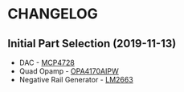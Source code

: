 # CHANGELOG

## Initial Part Selection (2019-11-13)
- DAC - 
[MCP4728](https://au.element14.com/microchip/mcp4728-e-un/ic-dac-12bit-quad-10msop/dp/1800217)
- Quad Opamp - 
[OPA4170AIPW](https://au.element14.com/texas-instruments/opa4170aipw/op-amp-quad-rro-1mhz-14tssop/dp/2095843)
- Negative Rail Generator - 
[LM2663](https://au.element14.com/texas-instruments/lm2663mx-nopb/dc-dc-charge-pump-inverting-soic/dp/3008264)

